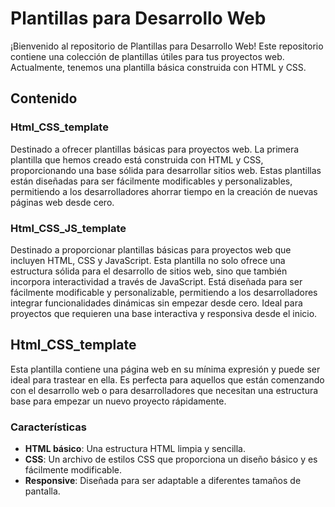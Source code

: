 # Plantillas para Desarrollo Web

¡Bienvenido al repositorio de Plantillas para Desarrollo Web! Este repositorio contiene una colección de plantillas útiles para tus proyectos web. Actualmente, tenemos una plantilla básica construida con HTML y CSS.

## Contenido

### Html_CSS_template
Destinado a ofrecer plantillas básicas para proyectos web. La primera plantilla que hemos creado está construida con HTML y CSS, proporcionando una base sólida para desarrollar sitios web. Estas plantillas están diseñadas para ser fácilmente modificables y personalizables, permitiendo a los desarrolladores ahorrar tiempo en la creación de nuevas páginas web desde cero.

### Html_CSS_JS_template
Destinado a proporcionar plantillas básicas para proyectos web que incluyen HTML, CSS y JavaScript. Esta plantilla no solo ofrece una estructura sólida para el desarrollo de sitios web, sino que también incorpora interactividad a través de JavaScript. Está diseñada para ser fácilmente modificable y personalizable, permitiendo a los desarrolladores integrar funcionalidades dinámicas sin empezar desde cero. Ideal para proyectos que requieren una base interactiva y responsiva desde el inicio.

## Html_CSS_template

Esta plantilla contiene una página web en su mínima expresión y puede ser ideal para trastear en ella. Es perfecta para aquellos que están comenzando con el desarrollo web o para desarrolladores que necesitan una estructura base para empezar un nuevo proyecto rápidamente.

### Características

- **HTML básico**: Una estructura HTML limpia y sencilla.
- **CSS**: Un archivo de estilos CSS que proporciona un diseño básico y es fácilmente modificable.
- **Responsive**: Diseñada para ser adaptable a diferentes tamaños de pantalla.


